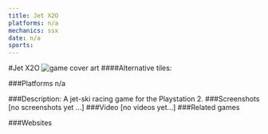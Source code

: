 ```yaml
---
title: Jet X2O
platforms: n/a
mechanics: ssx
date: n/a
sports: 
---
```

#Jet X2O
![game cover art](//images.igdb.com/igdb/image/upload/t_cover_big/blh0luccg9jpg6sxtp7a.jpg "Logo Title Text 1")
####Alternative tiles:

###Platforms
n/a

###Description:
A jet-ski racing game for the Playstation 2.
###Screenshots
[no screenshots yet ...]
###Video
[no videos yet...]
###Related games

###Websites

